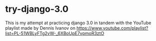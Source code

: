 # try-django-3.0
This is my attempt at practicing django 3.0 in tandem with the YouTube playlist 
made by Dennis Ivanov on https://www.youtube.com/playlist?list=PL-51WBLyFTg2vW-_6XBoUpE7vpmoR3ztO
